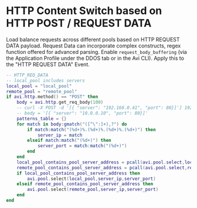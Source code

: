 # HTTP Content Switch based on HTTP POST / REQUEST DATA

Load balance requests across different pools based on HTTP REQUEST DATA payload. Request Data can incorporate complex constructs, regex function offered for advanced parsing. Enable `request_body_buffering` (via the Application Profile under the DDOS tab or in the Avi CLI). Apply this to the "HTTP REQUEST DATA" Event.


```lua
-- HTTP_REQ_DATA
-- local_pool includes servers
local_pool = "local_pool"
remote_pool = "remote_pool"
if avi.http.method() == "POST" then
    body = avi.http.get_req_body(100)
    -- curl -X POST -d '[{ "server": "192.168.0.41", "port": 80}]'] 192.168.3.11
    -- body = '[{ "server": "10.0.0.10", "port": 80}]'
    patterns_table = {}
    for match in body:gmatch("([^\":]+),?") do
        if match:match("(%d+)%.(%d+)%.(%d+)%.(%d+)") then
            server_ip = match
        elseif match:match("(%d+)") then
            server_port = match:match("(%d+)")
        end
    end
    local_pool_contains_pool_server_address = pcall(avi.pool.select,local_pool,server_ip,server_port)
    remote_pool_contains_pool_server_address = pcall(avi.pool.select,remote_pool,server_ip,server_port)
    if local_pool_contains_pool_server_address then
        avi.pool.select(local_pool,server_ip,server_port)
    elseif remote_pool_contains_pool_server_address then
        avi.pool.select(remote_pool,server_ip,server_port)
    end
end
```